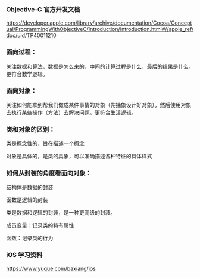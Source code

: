 ### Objective-C 官方开发文档

https://developer.apple.com/library/archive/documentation/Cocoa/Conceptual/ProgrammingWithObjectiveC/Introduction/Introduction.html#//apple_ref/doc/uid/TP40011210

### 面向过程：

关注数据和算法，数据是怎么来的，中间的计算过程是什么，最后的结果是什么。更符合数学逻辑。

### 面向对象：

关注如何能拿到帮我们做成某件事情的对象（先抽象设计好对象），然后使用对象去执行某些操作（方法）去解决问题。更符合生活逻辑。

### 类和对象的区别：

类是概念性的，旨在描述一个概念

对象是具体的，是类的具象，可以准确描述各种特征的具体样式

### 如何从封装的角度看面向对象：

结构体是数据的封装

函数是逻辑的封装

类是数据和逻辑的封装，是一种更高级的封装。

成员变量：记录类的特有属性

函数：记录类的行为


### iOS 学习资料

https://www.yuque.com/baxiang/ios

